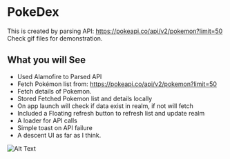 #  PokeDex 
This is created by parsing API: https://pokeapi.co/api/v2/pokemon?limit=50
Check gif files for demonstration.

## What you will See

* Used Alamofire to Parsed API
* Fetch Pokémon list from: https://pokeapi.co/api/v2/pokemon?limit=50
* Fetch details of Pokemon.
* Stored Fetched Pokemon list and details locally 
* On app launch will check if data exist in realm, if not will fetch
* Included a Floating refresh button to refresh list and update realm
* A loader for API calls
* Simple toast on API failure
* A descent UI as far as I think.

![Alt Text](https://media3.giphy.com/media/v1.Y2lkPTc5MGI3NjExZXg3azM2bWt5Z21uamJkbzkybnpzbzJkYjF1MWNlbmt0c2VlYjRpZyZlcD12MV9pbnRlcm5hbF9naWZfYnlfaWQmY3Q9Zw/iJXwrbeRv98kHJyRKS/giphy.gif)
